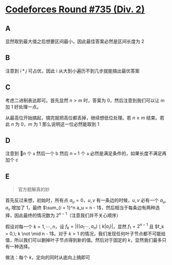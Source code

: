 # [Codeforces Round #735 (Div. 2)](https://codeforces.com/contest/1554)

## A

显然取到最大值之后想要区间最小，因此最佳答案必然是区间长度为 2

## B

注意到 $i * j$ 可占优，因此 i 从大到小遍历不到几步就能搞出最优答案

## C

考虑二进制表达即可。首先显然 $n > m$ 时，答案为 0，然后注意到我们可以让 m 加 1 好处理一点。

从最高位开始搞起，搞完就把高位都丢掉，继续想低位处理。若 $n \geq m$ 结束。若此 $n$ 为 0，$m$ 为 1 那么说明这一位必然能取到 1


## D

注意到 $n$ 个 `a` 然后一个 b 然后 $n + 1$ 个 `a` 必然是满足条件的，如果长度不满足再加个 c

## E

> 官方题解真的妙

首先反过来想，初始时，所有点 $a_u = 0$，$u, v$ 有一条边的时候，$u, v$ 必有一个 $a_u, a_v$ 增加了 1，最终 $\sum_{i = 1}^n a_u = n - 1$，然后相当于每条边有两种选择，因此最终的情况数为 $2^{n - 1}$（注意我们并不关心顺序）

假设对每一个 $k = 1, \cdots, n$，设 $f_k = |\{ (a_1 \cdots, a_n) \mid k | a_i \}|$，显然 $f_1 = 2^{n - 1}$ 且 $f_k = 0,\; k \not \mid n - 1$。对于 $k > 1$ 的情况，我们发现任何叶子节点都不可能给值，所以我们可以删掉叶子节点得到新的值。然后对于固定的 $k$，显然我们最多只有一种选择。

做法：每个 $k$，定向的同时从底向上搞即可